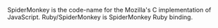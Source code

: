 SpiderMonkey is the code-name for the Mozilla's C implementation of JavaScript.
Ruby/SpiderMonkey is SpiderMonkey Ruby binding.



